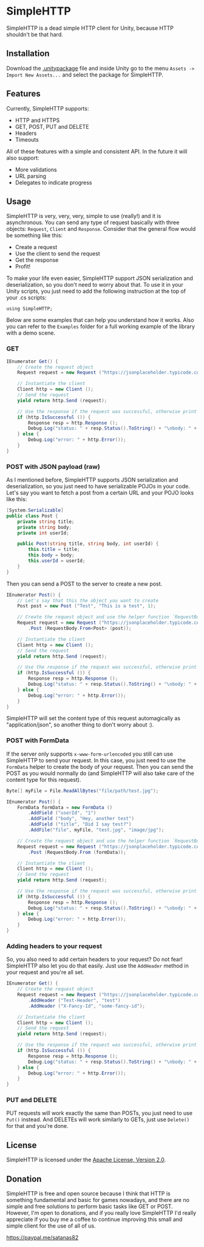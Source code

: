 # SimpleHTTP

SimpleHTTP is a dead simple HTTP client for Unity, because HTTP shouldn't be that hard.

## Installation

Download the [.unitypackage](https://github.com/satanas/unity-simple-http/blob/master/simplehttp-1.0.0.unitypackage) file
and inside Unity go to the menu `Assets -> Import New Assets...` and select the package for SimpleHTTP.

## Features

Currently, SimpleHTTP supports:
* HTTP and HTTPS
* GET, POST, PUT and DELETE
* Headers
* Timeouts

All of these features with a simple and consistent API. In the future it will also support:
* More validations
* URL parsing
* Delegates to indicate progress

## Usage

SimpleHTTP is very, very, very, simple to use (really!) and it is asynchronous. You can send any type of request
basically with three objects: `Request`, `Client` and `Response`. Consider that the general flow would be something
like this:
* Create a request
* Use the client to send the request
* Get the response
* Profit!

To make your life even easier, SimpleHTTP support JSON serialization and deserialization, so you don't need to worry
about that. To use it in your Unity scripts, you just need to add the following instruction at the top of your .cs
scripts:

```
using SimpleHTTP;
```

Below are some examples that can help you understand how it works. Also you can refer to the `Examples` folder for a
full working example of the library with a demo scene.

### GET

```csharp
IEnumerator Get() {
    // Create the request object
    Request request = new Request ("https://jsonplaceholder.typicode.com/posts/1");

    // Instantiate the client
    Client http = new Client ();
    // Send the request
    yield return http.Send (request);

    // Use the response if the request was successful, otherwise print an error
    if (http.IsSuccessful ()) {
        Response resp = http.Response ();
        Debug.Log("status: " + resp.Status().ToString() + "\nbody: " + resp.Body());
    } else {
        Debug.Log("error: " + http.Error());
    }
}
```


### POST with JSON payload (raw)

As I mentioned before, SimpleHTTP supports JSON serialization and deserialization, so you just need to have serializable
POJOs in your code. Let's say you want to fetch a post from a certain URL and your POJO looks like this:
```csharp
[System.Serializable]
public class Post {
    private string title;
    private string body;
    private int userId;

    public Post(string title, string body, int userId) {
        this.title = title;
        this.body = body;
        this.userId = userId;
    }
}
```

Then you can send a POST to the server to create a new post.
```csharp
IEnumerator Post() {
    // Let's say that this the object you want to create
    Post post = new Post ("Test", "This is a test", 1);

    // Create the request object and use the helper function `RequestBody` to create a body from JSON
    Request request = new Request ("https://jsonplaceholder.typicode.com/posts")
        .Post (RequestBody.From<Post> (post));

    // Instantiate the client
    Client http = new Client ();
    // Send the request
    yield return http.Send (request);

    // Use the response if the request was successful, otherwise print an error
    if (http.IsSuccessful ()) {
        Response resp = http.Response ();
        Debug.Log("status: " + resp.Status().ToString() + "\nbody: " + resp.Body());
    } else {
        Debug.Log("error: " + http.Error());
    }
}
```
SimpleHTTP will set the content type of this request automagically as "application/json", so another thing to don't
worry about :).

### POST with FormData
If the server only supports `x-www-form-urlencoded` you still can use SimpleHTTP to send your request. In this case,
you just need to use the `FormData` helper to create the body of your request. Then you can send the POST as you
would normally do (and SimpleHTTP will also take care of the content type for this request).

```csharp
Byte[] myFile = File.ReadAllBytes("file/path/test.jpg");

IEnumerator Post() {
    FormData formData = new FormData ()
        .AddField ("userId", "1")
        .AddField ("body", "Hey, another test")
        .AddField ("title", "Did I say test?")
        .AddFile("file", myFile, "test.jpg", "image/jpg");

    // Create the request object and use the helper function `RequestBody` to create a body from FormData
    Request request = new Request ("https://jsonplaceholder.typicode.com/posts")
        .Post (RequestBody.From (formData));

    // Instantiate the client
    Client http = new Client ();
    // Send the request
    yield return http.Send (request);

    // Use the response if the request was successful, otherwise print an error
    if (http.IsSuccessful ()) {
        Response resp = http.Response ();
        Debug.Log("status: " + resp.Status().ToString() + "\nbody: " + resp.Body());
    } else {
        Debug.Log("error: " + http.Error());
    }
}
```

### Adding headers to your request
So, you also need to add certain headers to your request? Do not fear! SimpleHTTP also let you do that easily. Just
use the `AddHeader` method in your request and you're all set.

```csharp
IEnumerator Get() {
    // Create the request object
    Request request = new Request ("https://jsonplaceholder.typicode.com/posts/1")
        .AddHeader ("Test-Header", "test")
        .AddHeader ("X-Fancy-Id", "some-fancy-id");

    // Instantiate the client
    Client http = new Client ();
    // Send the request
    yield return http.Send (request);

    // Use the response if the request was successful, otherwise print an error
    if (http.IsSuccessful ()) {
        Response resp = http.Response ();
        Debug.Log("status: " + resp.Status().ToString() + "\nbody: " + resp.Body());
    } else {
        Debug.Log("error: " + http.Error());
    }
}
```

### PUT and DELETE
PUT requests will work exactly the same than POSTs, you just need to use `Put()` instead. And DELETEs will work
similarly to GETs, just use `Delete()` for that and you're done.

## License

SimpleHTTP is licensed under the [Apache License, Version 2.0](https://www.apache.org/licenses/LICENSE-2.0).

## Donation

SimpleHTTP is free and open source because I think that HTTP is something fundamental and basic for games nowadays,
and there are no simple and free solutions to perform basic tasks like GET or POST. However, I'm open to donations, and
if you really love SimpleHTTP I'd really appreciate if you buy me a coffee to continue improving this small and simple
client for the use of all of us.

https://paypal.me/satanas82



